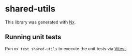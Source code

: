 # shared-utils

This library was generated with [Nx](https://nx.dev).

## Running unit tests

Run `nx test shared-utils` to execute the unit tests via [Vitest](https://vitest.dev/).
